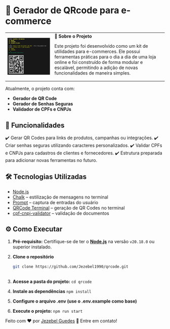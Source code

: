 # 🧰 Gerador de QRcode para e-commerce

<table>
        <tr>
            <td>
                <img src="./public/img/tela.png" alt="qrcode" width="900">
            </td>
            <td>
   <b> 📌 Sobre o Projeto</b>
   <p>
Este projeto foi desenvolvido como um kit de utilidades para e-commerces. Ele possui ferramentas práticas para o dia a dia de uma loja online e foi construído de forma modular e escalável, permitindo a adição de novas funcionalidades de maneira simples.
</p>
     </td>
        </tr>
    </table>

Atualmente, o projeto conta com:
- **Gerador de QR Code**  
- **Gerador de Senhas Seguras**  
- **Validador de CPFs e CNPJs**  

## 🚀 Funcionalidades
✔️ Gerar QR Codes para links de produtos, campanhas ou integrações.
✔️ Criar senhas seguras utilizando caracteres personalizados.
✔️ Validar CPFs e CNPJs para cadastros de clientes e fornecedores.
✔️ Estrutura preparada para adicionar novas ferramentas no futuro.

## 🛠️ Tecnologias Utilizadas  
- [Node.js](https://nodejs.org/)  
- [Chalk](https://www.npmjs.com/package/chalk) – estilização de mensagens no terminal  
- [Prompt](https://www.npmjs.com/package/prompt) – captura de entradas do usuário  
- [QRCode Terminal](https://www.npmjs.com/package/qrcode-terminal) – geração de QR Codes no terminal  
- [cpf-cnpj-validator](https://www.npmjs.com/package/cpf-cnpj-validator) – validação de documentos  

## ⚙️ Como Executar  

1. **Pré-requisito:** Certifique-se de ter o **[Node.js](https://nodejs.org/)** na versão `v20.18.0` ou superior instalado.  

2. **Clone o repositório**  
   ```bash
   git clone https://github.com/Jezebel1990/qrcode.git
 
3. **Acesse a pasta do projeto:** 
`cd qrcode`

4. **Instale as dependências**
`npm install`

5. **Configure o arquivo .env (use o .env.example como base)**

6. **Execute o projeto:**
`npm run start`


Feito com ♥ por [Jezebel Guedes](https://www.linkedin.com/in/jezebel-guedes/) 👋 Entre em contato!